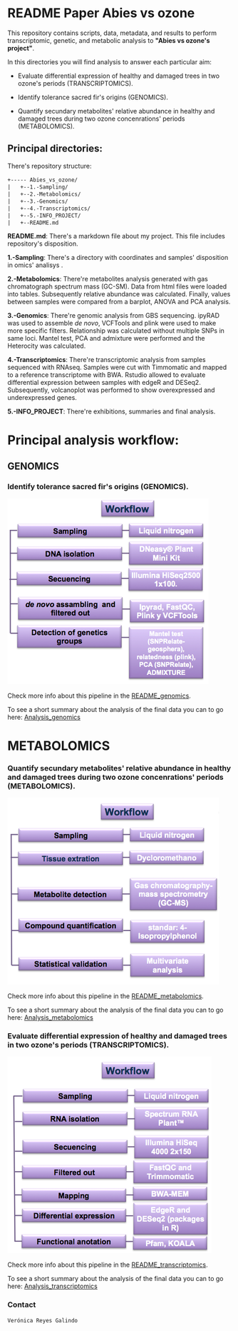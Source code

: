 # README Paper Abies vs ozone

This repository contains scripts, data, metadata, and results to perform transcriptomic, genetic, and metabolic analysis to **"Abies vs ozone's project"**.

In this directories you will find analysis to answer each particular aim:

* Evaluate differential expression of healthy and damaged trees in two ozone's periods (TRANSCRIPTOMICS).

* Identify tolerance sacred fir's origins (GENOMICS).

* Quantify secundary metabolites' relative abundance in healthy and damaged trees during two ozone concenrations' periods (METABOLOMICS).

## Principal directories:

There's repository structure:

```
+----- Abies_vs_ozone/
|	+--1.-Sampling/
|	+--2.-Metabolomics/
|	+--3.-Genomics/
|	+--4.-Transcriptomics/
|	+--5.-INFO_PROJECT/
|	+--README.md
```


**README.md**: There's a markdown file about my project. This file includes repository's disposition.

**1.-Sampling**: There's a directory with coordinates and samples' disposition in omics' analisys .

**2.-Metabolomics**: There're metabolites analysis generated with gas chromatograph spectrum mass (GC-SM). Data from html files were loaded into tables. Subsequently relative abundance was calculated. Finally, values between samples were compared from a barplot, ANOVA and PCA analysis.

**3.-Genomics**: There're genomic analysis from GBS sequencing. ipyRAD was used to assemble *de novo*, VCFTools and plink were used to make more specific filters. Relationship was calculated without multiple SNPs in same loci. Mantel test, PCA and admixture were performed and the Heterocity was calculated.

**4.-Transcriptomics**: There're transcriptomic analysis from samples sequenced with RNAseq. Samples were cut with Timmomatic and mapped to a reference transcriptome with BWA. Rstudio allowed to evaluate differential expression between samples with edgeR and DESeq2. Subsequently, volcanoplot was performed to show overexpressed and underexpressed genes.

**5.-INFO_PROJECT**: There're exhibitions, summaries and final analysis.

# Principal analysis workflow:

## GENOMICS

### Identify tolerance sacred fir's origins (GENOMICS).

![](3.-Genomics/metadata/Genomic_methods.png)


Check more info about this pipeline in the [README_genomics](https://github.com/VeroIarrachtai/Abies_vs_ozone/blob/master/3.-Genomics/README_genomics.md).

To see a short summary about the analysis of the final data you can to go here: [Analysis_genomics](https://github.com/VeroIarrachtai/Abies_vs_ozone/blob/master/5.-INFO_PROJECT/GENOMICS_ligth_analysis.md)

# METABOLOMICS

### Quantify secundary metabolites' relative abundance in healthy and damaged trees during two ozone concenrations' periods (METABOLOMICS).

![](2.-Metabolomics/metadata/Metabolomic_methods.png)

Check more info about this pipeline in the [README_metabolomics](https://github.com/VeroIarrachtai/Abies_vs_ozone/tree/master/2.-Metabolomics/README_metabolomics.md).

To see a short summary about the analysis of the final data you can to go here: [Analysis_metabolomics](https://github.com/VeroIarrachtai/Abies_vs_ozone/blob/master/5.-INFO_PROJECT/METABOLOMICS_ligth_analysis.md)

### Evaluate differential expression of healthy and damaged trees in two ozone's periods (TRANSCRIPTOMICS).

![](4.-Transcriptomics/metadata/Transcriptomic_methods.png)

Check more info about this pipeline in the [README_transcriptomics](https://github.com/VeroIarrachtai/Abies_vs_ozone/blob/master/4.-Transcriptomics/README_TRANSCRIPTOMICS.md).

To see a short summary about the analysis of the final data you can to go here: [Analysis_transcriptomics](https://github.com/VeroIarrachtai/Abies_vs_ozone/blob/master/5.-INFO_PROJECT/TRANSCRIPTOMICS_ligth_analysis.md)

### Contact

```
Verónica Reyes Galindo
```
